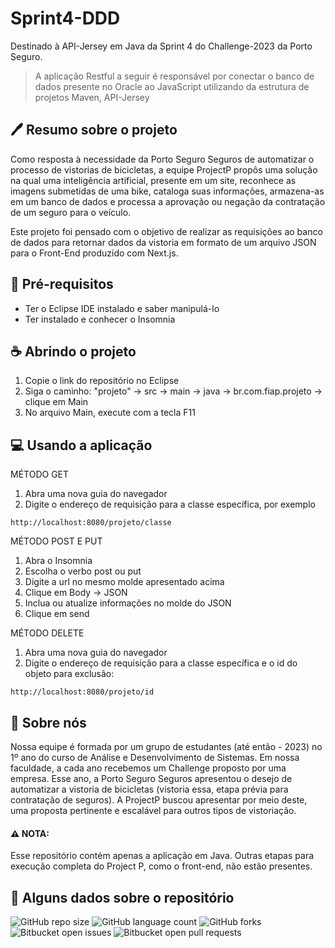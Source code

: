 # Sprint4-DDD
Destinado à API-Jersey em Java da Sprint 4 do Challenge-2023 da Porto Seguro. 

> A aplicação Restful a seguir é responsável por conectar o banco de dados presente no Oracle ao JavaScript utilizando da estrutura de projetos Maven, API-Jersey 


## 🖊 Resumo sobre o projeto
Como resposta à necessidade da Porto Seguro Seguros de automatizar o processo de vistorias de bicicletas, a equipe ProjectP propôs uma solução na qual uma inteligência artificial, presente em um site, reconhece as imagens submetidas de uma bike, cataloga suas informações, armazena-as em um banco de dados e processa a aprovação ou negação da contratação de um seguro para o veículo.

Este projeto foi pensado com o objetivo de realizar as requisições ao banco de dados para retornar dados da vistoria em formato de um arquivo JSON para o Front-End produzido com Next.js.


## 📜 Pré-requisitos
- Ter o Eclipse IDE instalado e saber manipulá-lo
- Ter instalado e conhecer o Insomnia


## ☕ Abrindo o projeto
1. Copie o link do repositório no Eclipse
2. Siga o caminho: "projeto" -> src -> main -> java -> br.com.fiap.projeto -> clique em Main
3. No arquivo Main, execute com a tecla F11


## 💻 Usando a aplicação
MÉTODO GET
1. Abra uma nova guia do navegador
2. Digite o endereço de requisição para a classe específica, por exemplo
```
http://localhost:8080/projeto/classe
```

MÉTODO POST E PUT
1. Abra o Insomnia
2. Escolha o verbo post ou put
3. Digite a url no mesmo molde apresentado acima
4. Clique em Body -> JSON
5. Inclua ou atualize informações no molde do JSON
6. Clique em send


MÉTODO DELETE
1. Abra uma nova guia do navegador
2. Digite o endereço de requisição para a classe específica e o id do objeto para exclusão:
```
http://localhost:8080/projeto/id
```

## 💙 Sobre nós
Nossa equipe é formada por um grupo de estudantes (até então - 2023) no 1º ano do curso de Análise e Desenvolvimento de Sistemas.
Em nossa faculdade, a cada ano recebemos um Challenge proposto por uma empresa. Esse ano, a Porto Seguro Seguros apresentou o desejo de automatizar a vistoria de bicicletas (vistoria essa, etapa prévia para contratação de seguros). 
A ProjectP buscou apresentar por meio deste, uma proposta pertinente e escalável para outros tipos de vistoriação.

#### ⚠ NOTA:
Esse repositório contém apenas a aplicação em Java. Outras etapas para execução completa do Project P, como o front-end, não estão presentes.


## 🎲 Alguns dados sobre o repositório
![GitHub repo size](https://img.shields.io/github/repo-size/M1relly/Sprint4-DDD?style=for-the-badge)
![GitHub language count](https://img.shields.io/github/languages/count/M1relly/Sprint4-DDD?style=for-the-badge)
![GitHub forks](https://img.shields.io/github/forks/M1relly/Sprint4-DDD?style=for-the-badge)
![Bitbucket open issues](https://img.shields.io/bitbucket/issues/M1relly/Sprint4-DDD?style=for-the-badge)
![Bitbucket open pull requests](https://img.shields.io/bitbucket/pr-raw/M1relly/Sprint4-DDD?style=for-the-badge)
